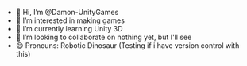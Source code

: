 - 👋 Hi, I’m @Damon-UnityGames
- 👀 I’m interested in making games
- 🌱 I’m currently learning Unity 3D
- 💞️ I’m looking to collaborate on nothing yet, but I'll see
- 😄 Pronouns: Robotic Dinosaur
(Testing if i have version control with this)
<!---
Damon-UnityGames/Damon-UnityGames is a ✨ special ✨ repository because its `README.md` (this file) appears on your GitHub profile.
You can click the Preview link to take a look at your changes.
--->
